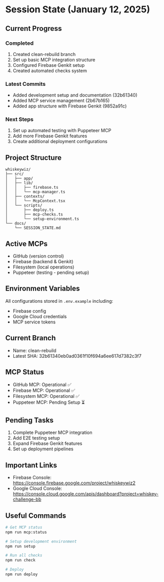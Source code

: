 # Session State (January 12, 2025)

## Current Progress

### Completed
1. Created clean-rebuild branch
2. Set up basic MCP integration structure
3. Configured Firebase Genkit setup
4. Created automated checks system

### Latest Commits
- Added development setup and documentation (32b61340)
- Added MCP service management (2b67b165)
- Added app structure with Firebase Genkit (9852a91c)

### Next Steps
1. Set up automated testing with Puppeteer MCP
2. Add more Firebase Genkit features
3. Create additional deployment configurations

## Project Structure
```
whiskeywiz/
├── src/
│   ├── app/
│   ├── lib/
│   │   ├── firebase.ts
│   │   └── mcp-manager.ts
│   ├── contexts/
│   │   └── McpContext.tsx
│   └── scripts/
│       ├── deploy.ts
│       ├── mcp-checks.ts
│       └── setup-environment.ts
└── docs/
    └── SESSION_STATE.md
```

## Active MCPs
- GitHub (version control)
- Firebase (backend & Genkit)
- Filesystem (local operations)
- Puppeteer (testing - pending setup)

## Environment Variables
All configurations stored in `.env.example` including:
- Firebase config
- Google Cloud credentials
- MCP service tokens

## Current Branch
- Name: clean-rebuild
- Latest SHA: 32b61340eb0ad0361f10f694a6ee617d7382c3f7

## MCP Status
- GitHub MCP: Operational ✅
- Firebase MCP: Operational ✅
- Filesystem MCP: Operational ✅
- Puppeteer MCP: Pending Setup ⏳

## Pending Tasks
1. Complete Puppeteer MCP integration
2. Add E2E testing setup
3. Expand Firebase Genkit features
4. Set up deployment pipelines

## Important Links
- Firebase Console: https://console.firebase.google.com/project/whiskeywiz2
- Google Cloud Console: https://console.cloud.google.com/apis/dashboard?project=whiskey-challenge-bb

## Useful Commands
```bash
# Get MCP status
npm run mcp:status

# Setup development environment
npm run setup

# Run all checks
npm run check

# Deploy
npm run deploy
```